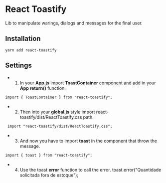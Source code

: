 # React Toastify

Lib to manipulate warings, dialogs and messages for the final user.

## Installation

```
yarn add react-toastify
```

## Settings

- 1. In your <strong>App.js</strong> import <strong>ToastContainer</strong> component and add in your <strong>App return()</strong> function.

```
import { ToastContainer } from "react-toastify";
```

- 2.  Then into your <strong>global.js</strong> style import react-toastify/dist/ReactToastify.css path.

```
 import "react-toastify/dist/ReactToastify.css";
```

- 3. And now you have to import <strong>toast</strong> in the component that throw the message.

```
import { toast } from "react-toastify";
```

- 4. Use the toast <strong>error</strong> function to call the error.
     toast.error("Quantidade solicitada fora de estoque");
